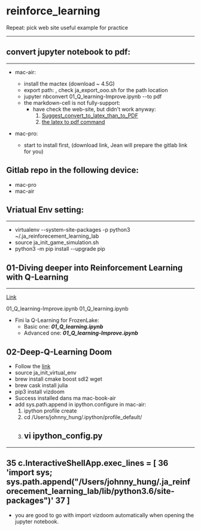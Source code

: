 # reinforce_learning
Repeat: pick web site useful example for practice

---


## convert jupyter notebook to pdf:
---
- mac-air:
    - install the mactex (download ~ 4.5G)
    - export path: , check ja_export_ooo.sh for the path location
    - jupyter nbconvert 01_Q_learning-Improve.ipynb --to pdf
    - the markdown-cell is not fully-support: 
        - have check the web-site, but didn't work anyway:
            1. [Suggest_convert_to_latex_than_to_PDF](https://github.com/jupyter/nbconvert/issues/552)
            1. [the latex to pdf command](https://askubuntu.com/questions/166679/how-can-i-convert-a-tex-file-to-a-pdf-via-the-command-line)

- mac-pro:
    - start to install first, (download link, Jean will prepare the gitlab link for you)





## Gitlab repo in the following device:
- mac-pro
- mac-air

## Vriatual Env setting:
---
- virtualenv --system-site-packages -p python3 ~/.ja_reinforecement_learning_lab
- source ja_init_game_simulation.sh
- python3 -m pip install --upgrade pip



## 01-Diving deeper into Reinforcement Learning with Q-Learning
---
[Link](https://www.freecodecamp.org/news/diving-deeper-into-reinforcement-learning-with-q-learning-c18d0db58efe/)


01_Q_learning-Improve.ipynb 01_Q_learning.ipynb 
- Fini la Q-Learning for FrozenLake:
    - Basic one: ___01_Q_learning.ipynb___
    - Advanced one: ___01_Q_learning-Improve.ipynb___


## 02-Deep-Q-Learning Doom

- Follow the [link](https://github.com/mwydmuch/ViZDoom/blob/master/doc/Building.md#macos_deps)
- source ja_init_virtual_env
- brew install cmake boost sdl2 wget
- brew cask install julia
- pip3 install vizdoom
- Success installed dans ma mac-book-air
- add sys.path.append in ipython.configure in mac-air:
    1. ipython profile create
    1. cd /Users/johnny_hung/.ipython/profile_default/
    1. vi ipython_config.py
        - 
----------
35 c.InteractiveShellApp.exec_lines = [
36             'import sys; sys.path.append("/Users/johnny_hung/.ja_reinforecement_learning_lab/lib/python3.6/site-packages")'
37             ]
-----------
- you are good to go with import vizdoom automatically when opening the jupyter notebook.  

  

 




 
